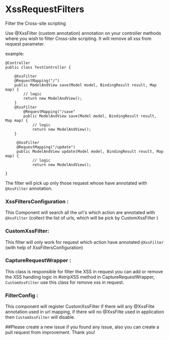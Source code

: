 # XssRequestFilters
Filter the Cross-site scripting


Use @XxsFilter (custom annotation) annotation on your controller methods where you wish to filter  Cross-site scripting.
It will remove all xss from request parameter.

example:
```
@Controller
public class TestController {

    @XxsFilter
    @RequestMapping("/")
    public ModelAndView save(Model model, BindingResult result, Map map) {
        // logic
        return new ModelAndView();
    }
    @XxsFilter
        @RequestMapping("/save"
        public ModelAndView save(Model model, BindingResult result, Map map) {
            // logic
            return new ModelAndView();
    }
    
     @XxsFilter
     @RequestMapping("/update")
     public ModelAndView update(Model model, BindingResult result, Map map) {
            // logic
            return new ModelAndView();
     
}

```


The filter will pick up only those request whose have annotated with `@XxsFilter` annotation.
 
 
 
### XssFiltersConfiguration :
 This Component will search all the url's which action are annotated with `@XxsFilter` (collect the list of urls, which will be pick by CustomXssFilter )
 
### CustomXssFilter:
 This filter will only work for request which action have annotated `@XxsFilter` (with help of XssFiltersConfiguration)
 
### CaptureRequestWrapper :
 This class is responsible for filter the XSS in request you can add or remove the XSS handling logic in #stripXSS method  in CaptureRequestWrapper,  `CustomXssFilter` use this class for remove xss in request.
 
### FilterConfig : 
  This component will register CustomXssFilter if there will any @XxsFilte annotation used in url mapping, if there will no @XxsFilte used in application then `CustomXssFilter` will disable.
  
  
##Please create a new issue if you found any issue, also you can create a pull request from improvement. 
Thank you!
 

